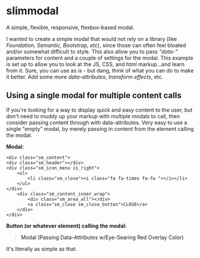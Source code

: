 # slimmodal
A simple, flexible, responsive, flexbox-based modal. 

I wanted to create a simple modal that would not rely on a library (like <em>Foundation, Semantic, Bootstrap, etc</em>), since those can often feel bloated and/or somewhat difficult to style. This also allow you to pass <em>"data-"</em> parameters for content and a couple of settings for the modal. This example is set up to allow you to look at the JS, CSS, and html markup...and learn from it. Sure, you can use as is - but dang, think of what you can do to make it better. Add some more <em>data-attributes</em>, <em>transform effects</em>, etc.

## Using a single modal for multiple content calls
If you're looking for a way to display quick and easy content to the user, but don't need to muddy up your markup with multiple modals to call, then consider passing content through with data-attributes. Very easy to use a single "empty" modal, by merely passing in content from the element calling the modal. 

**Modal:**

> <div class="slim_modal" id="exampleData">
	<div class="sm_content">
	<div class="sm_header"></div>
	<div class="sm_icon_menu is_right">
		<ul>
			<li class="sm_close"><i class="fa fa-times fa-fw "></i></li>
		</ul>
	</div>
		<div class="sm_content_inner_wrap">
			<div class="sm_area_all"></div>
			<a class="sm_close sm_close_button">CLOSE</a>
		</div>
	</div>
</div>

**Button (or whatever element) calling the modal:**

> 	<a class="sm_open" 
	data-modal="exampleData" 
	data-effect="pushdown" 
	data-header="#1 This header is from the link" 
	data-overlay="red"
	data-content="This is a sample HTML string being passed with a data-attribute... <p><h3>Super easy to change, simply by tweaking the button launching the modal.</h3></p>" 
	data-wrapper-color="red">Modal (Passing Data-Attributes w/Eye-Searing Red Overlay Color)
</a>

It's literally as simple as that.
